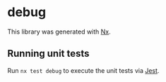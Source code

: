 # debug

This library was generated with [Nx](https://nx.dev).

## Running unit tests

Run `nx test debug` to execute the unit tests via [Jest](https://jestjs.io).
